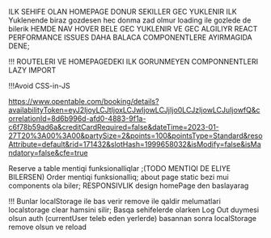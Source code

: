 <!-- bu saytdaki kimi olsun form hamisi required
2. Ilk once login page gelir eger sign up etmek isteyirse altdan Link ile gonderirik signUp sehifesine
3. Inputlara melumat daxil edlib submit edildikden sonra
    bu melumatlar yeni formik.values - dan obje duzeldirk
     First name , Last name ,Phone number ,email
Lifting state up yuxarda set et valueleri
4. Sign up ucun bir bos arrayimiz olur sign up olanlar o arrayin icine yigilir.
5. Eger gidiymiz deyerlerde (BU EMAILDE BASQA HESAB VARSA) bir obje varse alert you registered
6. Login deki formda (4value olur iksini sonra register arrayinden gotureceyik) iki value dan ibaret obje olur
7. Map edirik register arrayindeki objelerin eger emaili eynidirse
hemin register arrayda olan objenin melumatlarini set et User objesine
Sonra bunu da localStorage de User olarag set et tek value ne vaxd yeni login oldu onda User localStorage-e yeni birsey kimi set olunur 

9. Eger User objemiz varsa Reservations ve Order sehifesi gorunsun

10. Eks teqdirde alert gelsin ve Link ile Login sehifesine yonlendirsin
11. Varsa ikiside acilsin;-->


ILK SEHIFE OLAN HOMEPAGE DONUR SEKILLER GEC YUKLENIR
ILK Yuklenende biraz gozdesen hec donma zad olmur loading ile gozlede de bilerik
HEMDE NAV HOVER BELE GEC YUKLENIR VE GEC ALGILIYR
REACT PERFORMANCE ISSUES
DAHA BALACA COMPONENTLERE AYIRMAGIDA DENE;

!!! ROUTELERI VE HOMEPAGEDEKI ILK GORUNMEYEN COMPONNENTLERI LAZY IMPORT

!!!Avoid CSS-in-JS

https://www.opentable.com/booking/details?availabilityToken=eyJ2IjoyLCJtIjoxLCJwIjowLCJjIjo0LCJzIjowLCJuIjowfQ&correlationId=8d6b996d-afd0-4883-9f1a-c6f78b59ad6a&creditCardRequired=false&dateTime=2023-01-27T20%3A00%3A00&partySize=2&points=100&pointsType=Standard&resoAttribute=default&rid=171432&slotHash=1999658032&isModify=false&isMandatory=false&cfe=true


Reserve a table mentiqi funksionalliqlar ;(TODO MENTIQI DE ELIYE BILERSEN)
Order mentiqi funksionalliq;
about page static bezi mui components ola biler;
RESPONSIVLIK
design homePage den baslayarag

!!! Bunlar localStorage ile bas verir remove ile qaldir melumatlari localstorage clear hamsini silir;
Basqa sehifelerde olarken Log Out duymesi olsun auth (currentUser teleb eden yerlerde)
basannan sonra localStorage remove olsun ve reload


